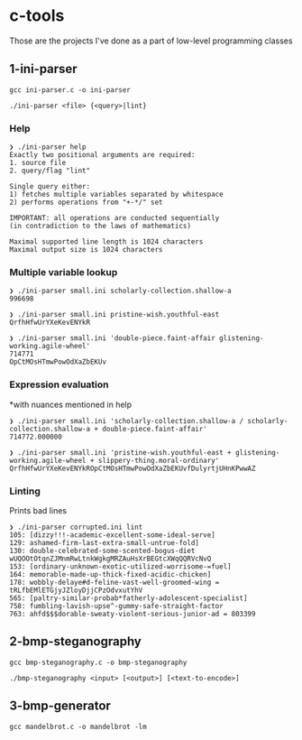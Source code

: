 # c-tools

Those are the projects I've done as a part of low-level programming classes

## 1-ini-parser

`gcc ini-parser.c -o ini-parser`

`./ini-parser <file> {<query>|lint}`

### Help

```
❯ ./ini-parser help
Exactly two positional arguments are required:
1. source file
2. query/flag "lint"

Single query either:
1) fetches multiple variables separated by whitespace
2) performs operations from "+-*/" set

IMPORTANT: all operations are conducted sequentially
(in contradiction to the laws of mathematics)

Maximal supported line length is 1024 characters
Maximal output size is 1024 characters
```

### Multiple variable lookup

```
❯ ./ini-parser small.ini scholarly-collection.shallow-a
996698

❯ ./ini-parser small.ini pristine-wish.youthful-east
QrfhHfwUrYXeKevENYkR

❯ ./ini-parser small.ini 'double-piece.faint-affair glistening-working.agile-wheel'
714771
OpCtMOsHTmwPowOdXaZbEKUv
```

### Expression evaluation

\*with nuances mentioned in help

```
❯ ./ini-parser small.ini 'scholarly-collection.shallow-a / scholarly-collection.shallow-a + double-piece.faint-affair'
714772.000000

❯ ./ini-parser small.ini 'pristine-wish.youthful-east + glistening-working.agile-wheel + slippery-thing.moral-ordinary'
QrfhHfwUrYXeKevENYkROpCtMOsHTmwPowOdXaZbEKUvfDulyrtjUHnKPwwAZ
```

### Linting

Prints bad lines

```
❯ ./ini-parser corrupted.ini lint
105: [dizzy!!!-academic-excellent-some-ideal-serve]
129: ashamed-firm-last-extra-small-untrue-fold]
130: double-celebrated-some-scented-bogus-diet wUQOOtOtqnZJMnmRwLtnkWgkgMRZAuHsXrBEGtcXWqQQRVcNvQ
153: [ordinary-unknown-exotic-utilized-worrisome-=fuel]
164: memorable-made-up-thick-fixed-acidic-chicken]
178: wobbly-delaye#d-feline-vast-well-groomed-wing = tRLfbEMlETGjyJZloyDjjCPzOdvxutYhV
565: [paltry-similar-probab*fatherly-adolescent-specialist]
758: fumbling-lavish-upse^-gummy-safe-straight-factor
763: ahfd$$$dorable-sweaty-violent-serious-junior-ad = 803399
```

## 2-bmp-steganography

`gcc bmp-steganography.c -o bmp-steganography`

`./bmp-steganography <input> [<output>] [<text-to-encode>]`

## 3-bmp-generator

`gcc mandelbrot.c -o mandelbrot -lm`
